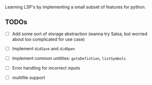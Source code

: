 Learning LSP's by implementing a small subset of features for python. 


## TODOs

- [ ] Add some sort of storage abstraction (wanna try Salsa, but worried about too complicated for use case)
- [ ] Implement `didSave` and `didOpen` 
- [ ] Implement common untilites: `gotoDefintion`, `listSymbols`  
- [ ] Error handling for incorrect inputs
- [ ] multifile support

